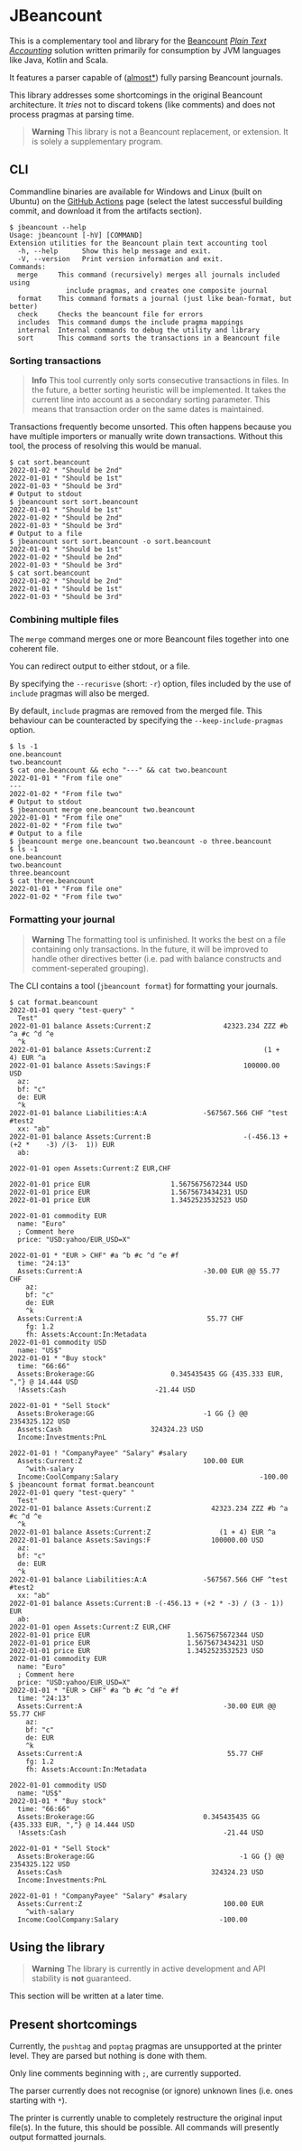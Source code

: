# JBeancount

This is a complementary tool and library for the [Beancount](https://github.com/beancount/beancount/) [*Plain Text
Accounting*](https://plaintextaccounting.org/) solution written primarily for consumption by JVM languages like Java,
Kotlin and Scala.

It features a parser capable of ([almost*](#present-shortcomings)) fully parsing Beancount journals.

This library addresses some shortcomings in the original Beancount architecture.
It *tries* not to discard tokens (like comments) and does not process pragmas at parsing time.

> **Warning** This library is not a Beancount replacement, or extension. It is solely a supplementary program.

## CLI

Commandline binaries are available for Windows and Linux (built on Ubuntu) on
the [GitHub Actions](https://github.com/jord1e/jbeancount/actions/workflows/main.yml) page (select the latest successful
building commit, and download it from the artifacts section).

```shell
$ jbeancount --help
Usage: jbeancount [-hV] [COMMAND]
Extension utilities for the Beancount plain text accounting tool
  -h, --help      Show this help message and exit.
  -V, --version   Print version information and exit.
Commands:
  merge     This command (recursively) merges all journals included using
              include pragmas, and creates one composite journal
  format    This command formats a journal (just like bean-format, but better)
  check     Checks the beancount file for errors
  includes  This command dumps the include pragma mappings
  internal  Internal commands to debug the utility and library
  sort      This command sorts the transactions in a Beancount file
```

### Sorting transactions

> **Info** This tool currently only sorts consecutive transactions in files.
> In the future, a better sorting heuristic will be implemented.
> It takes the current line into account as a secondary sorting parameter.
> This means that transaction order on the same dates is maintained.

Transactions frequently become unsorted.
This often happens because you have multiple importers or manually write down transactions.
Without this tool, the process of resolving this would be manual.

```shell
$ cat sort.beancount
2022-01-02 * "Should be 2nd"
2022-01-01 * "Should be 1st"
2022-01-03 * "Should be 3rd"
# Output to stdout
$ jbeancount sort sort.beancount
2022-01-01 * "Should be 1st"
2022-01-02 * "Should be 2nd"
2022-01-03 * "Should be 3rd"
# Output to a file
$ jbeancount sort sort.beancount -o sort.beancount
2022-01-01 * "Should be 1st"
2022-01-02 * "Should be 2nd"
2022-01-03 * "Should be 3rd"
$ cat sort.beancount
2022-01-02 * "Should be 2nd"
2022-01-01 * "Should be 1st"
2022-01-03 * "Should be 3rd"
```

### Combining multiple files

The `merge` command merges one or more Beancount files together into one coherent file.

You can redirect output to either stdout, or a file.

By specifying the `--recurisve` (short: `-r`) option,
files included by the use of `include` pragmas will also be merged.

By default, `include` pragmas are removed from the merged file.
This behaviour can be counteracted by specifying the `--keep-include-pragmas` option.

```shell
$ ls -1
one.beancount
two.beancount
$ cat one.beancount && echo "---" && cat two.beancount
2022-01-01 * "From file one"
---
2022-01-02 * "From file two"
# Output to stdout
$ jbeancount merge one.beancount two.beancount
2022-01-01 * "From file one"
2022-01-02 * "From file two"
# Output to a file
$ jbeancount merge one.beancount two.beancount -o three.beancount
$ ls -1
one.beancount
two.beancount
three.beancount
$ cat three.beancount
2022-01-01 * "From file one"
2022-01-02 * "From file two"
```

### Formatting your journal

> **Warning** The formatting tool is unfinished.
> It works the best on a file containing only transactions.
> In the future, it will be improved to handle other directives better
> (i.e. pad with balance constructs and comment-seperated grouping).

The CLI contains a tool (`jbeancount format`) for formatting your journals.

```shell
$ cat format.beancount
2022-01-01 query "test-query" "
  Test"
2022-01-01 balance Assets:Current:Z                  42323.234 ZZZ #b ^a #c ^d ^e
  ^k
2022-01-01 balance Assets:Current:Z                            (1 +    4) EUR ^a
2022-01-01 balance Assets:Savings:F                       100000.00              USD
  az:
  bf: "c"
  de: EUR
  ^k
2022-01-01 balance Liabilities:A:A              -567567.566 CHF ^test #test2
  xx: "ab"
2022-01-01 balance Assets:Current:B                       -(-456.13 + (+2 *    -3) /(3-  1)) EUR
  ab:

2022-01-01 open Assets:Current:Z EUR,CHF

2022-01-01 price EUR                    1.5675675672344 USD
2022-01-01 price EUR                    1.5675673434231 USD
2022-01-01 price EUR                    1.3452523532523 USD

2022-01-01 commodity EUR
  name: "Euro"
  ; Comment here
  price: "USD:yahoo/EUR_USD=X"

2022-01-01 * "EUR > CHF" #a ^b #c ^d ^e #f
  time: "24:13"
  Assets:Current:A                              -30.00 EUR @@ 55.77 CHF
    az:
    bf: "c"
    de: EUR
    ^k
  Assets:Current:A                               55.77 CHF
    fg: 1.2
    fh: Assets:Account:In:Metadata
2022-01-01 commodity USD
  name: "US$"
2022-01-01 * "Buy stock"
  time: "66:66"
  Assets:Brokerage:GG                   0.345435435 GG {435.333 EUR, ","} @ 14.444 USD
  !Assets:Cash                      -21.44 USD

2022-01-01 * "Sell Stock"
  Assets:Brokerage:GG                           -1 GG {} @@ 2354325.122 USD
  Assets:Cash                      324324.23 USD
  Income:Investments:PnL

2022-01-01 ! "CompanyPayee" "Salary" #salary
  Assets:Current:Z                              100.00 EUR
    ^with-salary
  Income:CoolCompany:Salary                                   -100.00
$ jbeancount format format.beancount
2022-01-01 query "test-query" "
  Test"
2022-01-01 balance Assets:Current:Z               42323.234 ZZZ #b ^a #c ^d ^e
  ^k
2022-01-01 balance Assets:Current:Z                 (1 + 4) EUR ^a
2022-01-01 balance Assets:Savings:F               100000.00 USD
  az:
  bf: "c"
  de: EUR
  ^k
2022-01-01 balance Liabilities:A:A              -567567.566 CHF ^test #test2
  xx: "ab"
2022-01-01 balance Assets:Current:B -(-456.13 + (+2 * -3) / (3 - 1)) EUR
  ab:
2022-01-01 open Assets:Current:Z EUR,CHF
2022-01-01 price EUR                        1.5675675672344 USD
2022-01-01 price EUR                        1.5675673434231 USD
2022-01-01 price EUR                        1.3452523532523 USD
2022-01-01 commodity EUR
  name: "Euro"
  ; Comment here
  price: "USD:yahoo/EUR_USD=X"
2022-01-01 * "EUR > CHF" #a ^b #c ^d ^e #f
  time: "24:13"
  Assets:Current:A                                   -30.00 EUR @@ 55.77 CHF
    az:
    bf: "c"
    de: EUR
    ^k
  Assets:Current:A                                    55.77 CHF
    fg: 1.2
    fh: Assets:Account:In:Metadata

2022-01-01 commodity USD
  name: "US$"
2022-01-01 * "Buy stock"
  time: "66:66"
  Assets:Brokerage:GG                           0.345435435 GG {435.333 EUR, ","} @ 14.444 USD
  !Assets:Cash                                       -21.44 USD

2022-01-01 * "Sell Stock"
  Assets:Brokerage:GG                                    -1 GG {} @@ 2354325.122 USD
  Assets:Cash                                     324324.23 USD
  Income:Investments:PnL

2022-01-01 ! "CompanyPayee" "Salary" #salary
  Assets:Current:Z                                   100.00 EUR
    ^with-salary
  Income:CoolCompany:Salary                         -100.00
```

## Using the library

> **Warning** The library is currently in active development and API stability is **not** guaranteed.

This section will be written at a later time.

## Present shortcomings

Currently, the `pushtag` and `poptag` pragmas are unsupported at the printer level.
They are parsed but nothing is done with them.

Only line comments beginning with `;`, are currently supported.

The parser currently does not recognise (or ignore) unknown lines (i.e. ones starting with `*`).

The printer is currently unable to completely restructure the original input file(s).
In the future, this should be possible.
All commands will presently output formatted journals.
